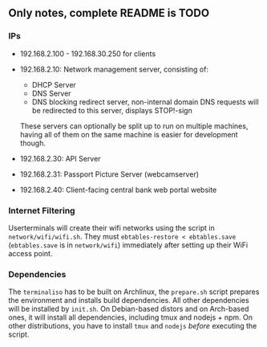 ## Only notes, complete README is TODO

### IPs
* 192.168.2.100 - 192.168.30.250 for clients
* 192.168.2.10: Network management server, consisting of:
  - DHCP Server
  - DNS Server
  - DNS blocking redirect server, non-internal domain DNS requests will be redirected to this server, displays STOP!-sign

  These servers can optionally be split up to run on multiple machines, having all of them on the same machine is easier for development though.

* 192.168.2.30: API Server
* 192.168.2.31: Passport Picture Server (webcamserver)
* 192.168.2.40: Client-facing central bank web portal website

### Internet Filtering
Userterminals will create their wifi networks using the script in `network/wifi/wifi.sh`.
They must `ebtables-restore < ebtables.save` (`ebtables.save` is in `network/wifi`) immediately after setting up their WiFi access point.

### Dependencies
The `terminaliso` has to be built on Archlinux, the `prepare.sh` script prepares the environment and
installs build dependencies. All other dependencies will be installed by `init.sh`. On Debian-based
distors and on Arch-based ones, it will install all dependencies, including tmux and nodejs + npm.
On other distributions, you have to install `tmux` and `nodejs` *before* executing the script.

